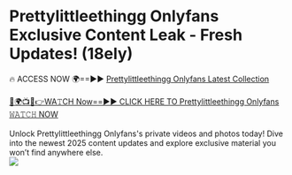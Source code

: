 # Prettylittleethingg Onlyfans Exclusive Content Leak - Fresh Updates! (18ely)

🔥 ACCESS NOW 🌍==►► <a href="https://tinyurl.com/kvy9nzfs" rel="nofollow">Prettylittleethingg Onlyfans Latest Collection</a>
<br><br>
[🔴🌍📺📱👉WA𝚃CH Now==►► CLICK HERE TO Prettylittleethingg Onlyfans 𝚆𝙰𝚃𝙲𝙷 NOW](https://tinyurl.com/kvy9nzfs)
<br><br>
Unlock Prettylittleethingg Onlyfans's private videos and photos today! Dive into the newest 2025 content updates and explore exclusive material you won’t find anywhere else.
<br>
<a href="https://tinyurl.com/kvy9nzfs" rel="nofollow" data-target="animated-image.originalLink"><img src="https://camo.githubusercontent.com/8a4f000d20f83aca3bf7ec5f350d767afa0574a8a352519fd8cfa583a6f93a33/68747470733a2f2f692e696d6775722e636f6d2f644a486b345a712e676966" data-canonical-src="https://i.imgur.com/dJHk4Zq.gif" style="max-width: 100%; display: inline-block;" data-target="animated-image.originalImage"></a>
<br>
